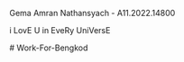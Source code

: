 Gema Amran Nathansyach - A11.2022.14800

i LovE U in EveRy UniVersE

#   W o r k - F o r - B e n g k o d  
 